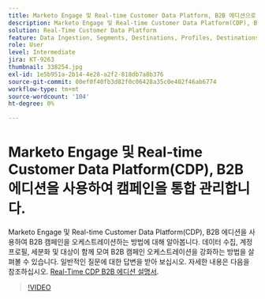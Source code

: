 ```yaml
---
title: Marketo Engage 및 Real-time Customer Data Platform, B2B 에디션으로 캠페인 오케스트레이션
description: Marketo Engage 및 Real-time Customer Data Platform(CDP), B2B 에디션을 사용하여 캠페인을 오케스트레이션하는 방법에 대해 알아봅니다.
solution: Real-Time Customer Data Platform
feature: Data Ingestion, Segments, Destinations, Profiles, Destinations
role: User
level: Intermediate
jira: KT-9263
thumbnail: 338254.jpg
exl-id: 1e5b951a-2b14-4e28-a2f2-818db7a8b376
source-git-commit: 00ef0f40fb3d82f0c06428a35c0e402f46ab6774
workflow-type: tm+mt
source-wordcount: '104'
ht-degree: 0%

---
```


# Marketo Engage 및 Real-time Customer Data Platform(CDP), B2B 에디션을 사용하여 캠페인을 통합 관리합니다.

Marketo Engage 및 Real-time Customer Data Platform(CDP), B2B 에디션을 사용하여 B2B 캠페인을 오케스트레이션하는 방법에 대해 알아봅니다. 데이터 수집, 계정 프로필, 세분화 및 대상이 함께 모여 B2B 캠페인 오케스트레이션을 강화하는 방법을 살펴볼 수 있습니다. 일반적인 질문에 대한 답변을 받아 보십시오. 자세한 내용은 다음을 참조하십시오. [Real-Time CDP B2B 에디션 설명서](https://experienceleague.adobe.com/docs/experience-platform/rtcdp/b2b-overview.html).

>[!VIDEO](https://video.tv.adobe.com/v/338254?learn=on)
